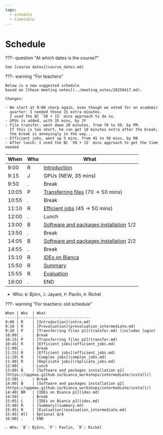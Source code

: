 ```yaml
---
tags:
  - schedule
  - timetable
---
```


# Schedule

???- question "At which dates is the course?"

    See [course dates](course_dates.md)

???- warning "For teachers"

    Below is a new suggested schedule
    based on [these meeting notes](../meeting_notes/20250417.md).

    Changes:

    - We start at 9:00 sharp again, even though we voted for an academic
      quarter: I needed those 15 extra minutes.
      I used the BC `50 + 15` mins approach to do so.
    - GPUs is added, with 35 mins, by JY
    - File transfer, went down 20 minutes, from 70 to 50, by PM.
      If this is too short, he can get 10 minutes extra after the break;
      the break is annoyingly in the way...
    - Efficient jobs, went up 5 mins, from 45 to 50 mins, by RB
    - After lunch: I used the BC `50 + 15` mins approach to get the time needed

When | Who  | What
-----|------|-------------------------
9:00 | R    | [Introduction](intro.md)
9:15 | J    | GPUs (NEW, 35 mins)
9:50 | .    | Break
10:05| P    | [Transferring files](transfer.md) (70 -> 50 mins)
10:55| .    | Break
11:10| R    | [Efficient jobs](efficient_jobs.md) (45 -> 50 mins)
12:00| .    | Lunch
13:00| B    | [Software and packages installation](https://uppmax.github.io/bianca_workshops/intermediate/install/) 1/2
13:50| .    | Break
14:05| B    | [Software and packages installation](https://uppmax.github.io/bianca_workshops/intermediate/install/) 2/2
14:55| .    | Break
15:10| R    | [IDEs on Bianca](ides.md)
15:50| R    | [Summary](summary.md)
15:55| R    | [Evaluation](evaluation_intermediate.md)
16:00| .    | END

- Who: `B`: Björn, `J`: Jayant, `P`: Pavlin, `R`: Richèl

???- warning "For teachers: old schedule"

    When | Who  | What
    -----|------|-------------------------
    9:00 | R    | [Introduction](intro.md)
    9:10 | R    | [Prevaluation](prevaluation_intermediate.md)
    9:20 | P    | [Transferring files p1](transfer.md) (includes login)
    10:00| .    | Break
    10:15| P    | [Transferring files p2](transfer.md)
    10:45| R    | [Efficient jobs](efficient_jobs.md)
    11:00| .    | Break
    11:15| R    | [Efficient jobs](efficient_jobs.md)
    11:20| R    | [Complex jobs](complex_jobs.md)
    11:40| R    | [Replicate jobs](replicate_jobs.md)
    12:00| .    | Lunch
    13:00| B    | [Software and packages installation p1](https://uppmax.github.io/bianca_workshops/intermediate/install/)
    13:50| .    | Break
    14:00| B    | [Software and packages installation p2](https://uppmax.github.io/bianca_workshops/intermediate/install/)
    14:40| BR   | [IDEs on Bianca p1](ides.md)
    14:50| .    | Break
    15:05| L    | [IDEs on Bianca p2](ides.md)
    15:40| R    | [Summary](summary.md)
    15:45| R    | [Evaluation](evaluation_intermediate.md)
    15:45| All  | Optional Q/A
    16:00| .    | END

    - Who: `B`: Björn, `P`: Pavlin, `R`: Richèl
